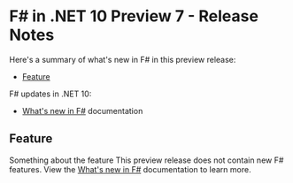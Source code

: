 # F# in .NET 10 Preview 7 - Release Notes

Here's a summary of what's new in F# in this preview release:

- [Feature](#feature)

F# updates in .NET 10:

- [What's new in F#](https://learn.microsoft.com/dotnet/fsharp/whats-new/) documentation

## Feature

Something about the feature
This preview release does not contain new F# features. View the [What's new in F#](https://fsharp.github.io/fsharp-compiler-docs/release-notes/Language.html) documentation to learn more.
